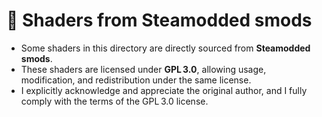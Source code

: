 # 🎨 Shaders from Steamodded smods

- Some shaders in this directory are directly sourced from **Steamodded smods**.
- These shaders are licensed under **GPL 3.0**, allowing usage, modification, and redistribution under the same license.
- I explicitly acknowledge and appreciate the original author, and I fully comply with the terms of the GPL 3.0 license.
